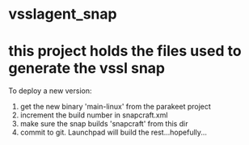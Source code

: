 # vsslagent_snap

# this project holds the files used to generate the vssl snap 

To deploy a new version:
1. get the new binary 'main-linux' from the parakeet project
2. increment the build number in snapcraft.xml
3. make sure the snap builds 'snapcraft' from this dir
4. commit to git.  Launchpad will build the rest...hopefully...


